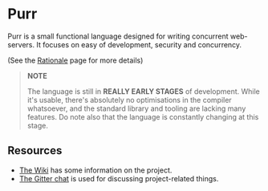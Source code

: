 Purr
====

Purr is a small functional language designed for writing concurrent
web-servers. It focuses on easy of development, security and concurrency.

(See the [Rationale](https://github.com/robotlolita/purr/wiki/Rationale) page
for more details)

> **NOTE**
>
> The language is still in **REALLY EARLY STAGES** of development. While it's
> usable, there's absolutely no optimisations in the compiler whatsoever, and
> the standard library and tooling are lacking many features. Do note also that
> the language is constantly changing at this stage.


## Resources

  - [The Wiki](https://github.com/robotlolita/purr/wiki) has some information on the project.
  - [The Gitter chat](https://gitter.im/robotlolita/purr) is used for discussing project-related things.
